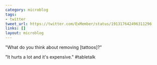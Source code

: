 ```yaml
---
category: microblog
tags:
- twitter
tweet_url: https://twitter.com/ExMember/status/191317642496311296
links: []
layout: microblog
---
```

"What do you think about removing [tattoos]?"

"It hurts a lot and it's expensive." #tabletalk

